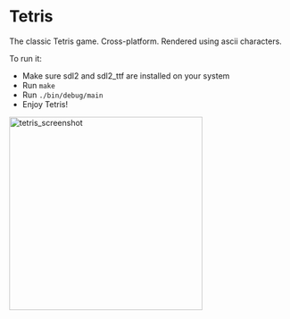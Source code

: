 # Tetris
The classic Tetris game. Cross-platform. Rendered using ascii characters.

To run it:
- Make sure sdl2 and sdl2_ttf are installed on your system
- Run `make`
- Run `./bin/debug/main`
- Enjoy Tetris!

<img width="346" alt="tetris_screenshot" src="https://user-images.githubusercontent.com/8947036/210164175-a18f51b5-9b42-4508-9d62-6cbbae7a4f01.png">
